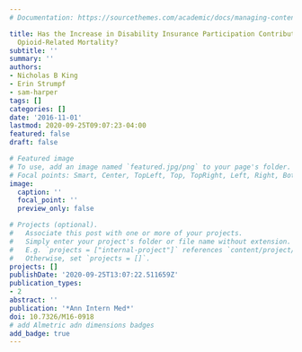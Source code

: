 ```yaml
---
# Documentation: https://sourcethemes.com/academic/docs/managing-content/

title: Has the Increase in Disability Insurance Participation Contributed to Increased
  Opioid-Related Mortality?
subtitle: ''
summary: ''
authors:
- Nicholas B King
- Erin Strumpf
- sam-harper
tags: []
categories: []
date: '2016-11-01'
lastmod: 2020-09-25T09:07:23-04:00
featured: false
draft: false

# Featured image
# To use, add an image named `featured.jpg/png` to your page's folder.
# Focal points: Smart, Center, TopLeft, Top, TopRight, Left, Right, BottomLeft, Bottom, BottomRight.
image:
  caption: ''
  focal_point: ''
  preview_only: false

# Projects (optional).
#   Associate this post with one or more of your projects.
#   Simply enter your project's folder or file name without extension.
#   E.g. `projects = ["internal-project"]` references `content/project/deep-learning/index.md`.
#   Otherwise, set `projects = []`.
projects: []
publishDate: '2020-09-25T13:07:22.511659Z'
publication_types:
- 2
abstract: ''
publication: '*Ann Intern Med*'
doi: 10.7326/M16-0918
# add Almetric adn dimensions badges
add_badge: true
---
```

